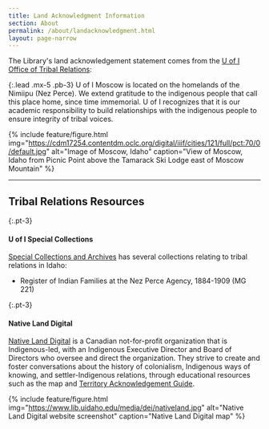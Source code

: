 ```yaml
---
title: Land Acknowledgment Information
section: About
permalink: /about/landacknowledgment.html
layout: page-narrow
---
```


The Library's land acknowledgement statement comes from the [U of I Office of Tribal Relations](https://www.uidaho.edu/president/direct-reports/tribal-relations):

{:.lead .mx-5 .pb-3}
U of I Moscow is located on the homelands of the Nimiipu (Nez Perce). 
We extend gratitude to the indigenous people that call this place home, since time immemorial. 
U of I recognizes that it is our academic responsibility to build relationships with the indigenous people to ensure integrity of tribal voices.

{% include feature/figure.html img="https://cdm17254.contentdm.oclc.org/digital/iiif/cities/121/full/pct:70/0/default.jpg" alt="Image of Moscow, Idaho" caption="View of Moscow, Idaho from Picnic Point above the Tamarack Ski Lodge east of Moscow Mountain" %}

---

## Tribal Relations Resources

{:.pt-3}
#### U of I Special Collections
[Special Collections and Archives](https://www.lib.uidaho.edu/special-collections/) has several collections relating to tribal relations in Idaho: 
- Register of Indian Families at the Nez Perce Agency, 1884-1909 (MG 221)

{:.pt-3}
#### Native Land Digital
[Native Land Digital](https://native-land.ca/) is a Canadian not-for-profit organization that is Indigenous-led, with an Indigenous Executive Director and Board of Directors who oversee and direct the organization. 
They strive to create and foster conversations about the history of colonialism, Indigenous ways of knowing, and settler-Indigenous relations, through educational resources such as the map and [Territory Acknowledgement Guide](https://native-land.ca/resources/territory-acknowledgement/).

{% include feature/figure.html img="https://www.lib.uidaho.edu/media/dei/nativeland.jpg" alt="Native Land Digital website screenshot" caption="Native Land Digital map" %}